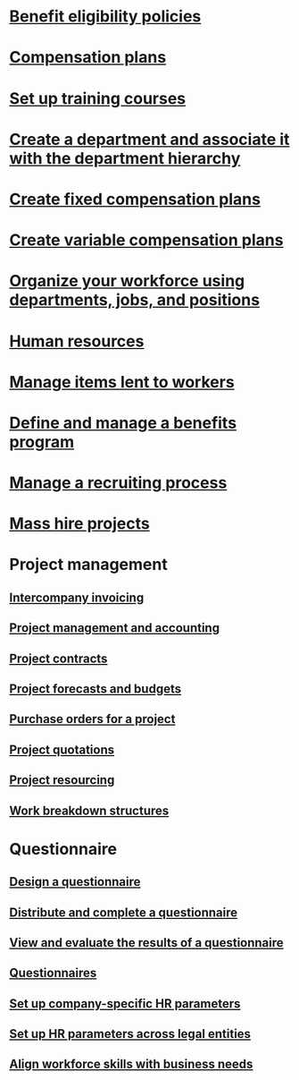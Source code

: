 # <a name="benefit-eligibility-policiesbenefit-eligibility-policiesmd"></a>[Benefit eligibility policies](benefit-eligibility-policies.md)
# <a name="compensation-planscompensation-plansmd"></a>[Compensation plans](compensation-plans.md)
# <a name="set-up-training-coursescoursesmd"></a>[Set up training courses](courses.md)
# <a name="create-a-department-and-associate-it-with-the-department-hierarchycreate-department-add-department-hierarchymd"></a>[Create a department and associate it with the department hierarchy](create-department-add-department-hierarchy.md)
# <a name="create-fixed-compensation-planscreate-fixed-compensation-plansmd"></a>[Create fixed compensation plans](create-fixed-compensation-plans.md)
# <a name="create-variable-compensation-planscreate-variable-compensation-plansmd"></a>[Create variable compensation plans](create-variable-compensation-plans.md)
# <a name="organize-your-workforce-using-departments-jobs-and-positionsdepartments-jobs-positionsmd"></a>[Organize your workforce using departments, jobs, and positions](departments-jobs-positions.md)
# <a name="human-resourceshuman-resources-landingmd"></a>[Human resources](human-resources-landing.md)
# <a name="manage-items-lent-to-workersloan-itemsmd"></a>[Manage items lent to workers](loan-items.md)
# <a name="define-and-manage-a-benefits-programmanage-benefit-programmd"></a>[Define and manage a benefits program](manage-benefit-program.md)
# <a name="manage-a-recruiting-processmanage-recruiting-processmd"></a>[Manage a recruiting process](manage-recruiting-process.md)
# <a name="mass-hire-projectsmass-hire-projectsmd"></a>[Mass hire projects](mass-hire-projects.md)
# <a name="project-management"></a>Project management
## <a name="intercompany-invoicingproject-management-accountingintercompany-invoicingmd"></a>[Intercompany invoicing](project-management-accounting\intercompany-invoicing.md)
## <a name="project-management-and-accountingproject-management-accountingoverview-project-management-accountingmd"></a>[Project management and accounting](project-management-accounting\overview-project-management-accounting.md)
## <a name="project-contractsproject-management-accountingproject-contractsmd"></a>[Project contracts](project-management-accounting\project-contracts.md)
## <a name="project-forecasts-and-budgetsproject-management-accountingproject-forecasts-budgetsmd"></a>[Project forecasts and budgets](project-management-accounting\project-forecasts-budgets.md)
## <a name="purchase-orders-for-a-projectproject-management-accountingproject-purchase-ordersmd"></a>[Purchase orders for a project](project-management-accounting\project-purchase-orders.md)
## <a name="project-quotationsproject-management-accountingproject-quotationsmd"></a>[Project quotations](project-management-accounting\project-quotations.md)
## <a name="project-resourcingproject-management-accountingproject-resourcingmd"></a>[Project resourcing](project-management-accounting\project-resourcing.md)
## <a name="work-breakdown-structuresproject-management-accountingwork-breakdown-structuresmd"></a>[Work breakdown structures](project-management-accounting\work-breakdown-structures.md)
# <a name="questionnaire"></a>Questionnaire
## <a name="design-a-questionnairequestionnairedesign-questionnairesmd"></a>[Design a questionnaire](questionnaire\design-questionnaires.md)
## <a name="distribute-and-complete-a-questionnairequestionnairedistribute-questionnairesmd"></a>[Distribute and complete a questionnaire](questionnaire\distribute-questionnaires.md)
## <a name="view-and-evaluate-the-results-of-a-questionnairequestionnaireevaluate-questionnaire-resultsmd"></a>[View and evaluate the results of a questionnaire](questionnaire\evaluate-questionnaire-results.md)
## <a name="questionnairesquestionnairequestionnairesmd"></a>[Questionnaires](questionnaire\questionnaires.md)
## <a name="set-up-company-specific-hr-parametersset-up-company-specific-hr-parametersmd"></a>[Set up company-specific HR parameters](set-up-company-specific-hr-parameters.md)
## <a name="set-up-hr-parameters-across-legal-entitiesset-up-hr-parameters-across-legal-entitiesmd"></a>[Set up HR parameters across legal entities](set-up-hr-parameters-across-legal-entities.md)
## <a name="align-workforce-skills-with-business-needsskillsmd"></a>[Align workforce skills with business needs](skills.md)


<!--HONumber=Feb17_HO3-->


